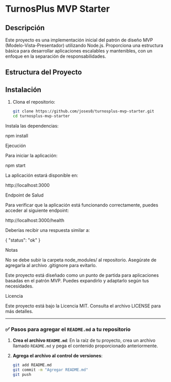 # TurnosPlus MVP Starter

## Descripción

Este proyecto es una implementación inicial del patrón de diseño MVP (Modelo-Vista-Presentador) utilizando Node.js. Proporciona una estructura básica para desarrollar aplicaciones escalables y mantenibles, con un enfoque en la separación de responsabilidades.

## Estructura del Proyecto


## Instalación

1. Clona el repositorio:

   ```bash
   git clone https://github.com/joses0/turnosplus-mvp-starter.git
   cd turnosplus-mvp-starter
Instala las dependencias:

npm install

Ejecución

Para iniciar la aplicación:

npm start


La aplicación estará disponible en:

http://localhost:3000

Endpoint de Salud

Para verificar que la aplicación está funcionando correctamente, puedes acceder al siguiente endpoint:

http://localhost:3000/health


Deberías recibir una respuesta similar a:

{
  "status": "ok"
}

Notas

No se debe subir la carpeta node_modules/ al repositorio. Asegúrate de agregarla al archivo .gitignore para evitarlo.

Este proyecto está diseñado como un punto de partida para aplicaciones basadas en el patrón MVP. Puedes expandirlo y adaptarlo según tus necesidades.

Licencia

Este proyecto está bajo la Licencia MIT. Consulta el archivo LICENSE
 para más detalles.


---

### ✅ Pasos para agregar el `README.md` a tu repositorio

1. **Crea el archivo `README.md`**: En la raíz de tu proyecto, crea un archivo llamado `README.md` y pega el contenido proporcionado anteriormente.

2. **Agrega el archivo al control de versiones**:

   ```bash
   git add README.md
   git commit -m "Agregar README.md"
   git push
